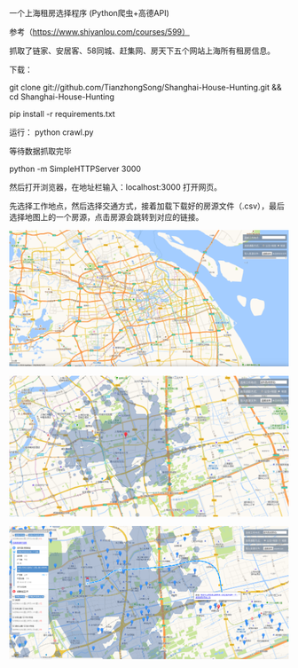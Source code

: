 一个上海租房选择程序 (Python爬虫+高德API)

参考（https://www.shiyanlou.com/courses/599）

抓取了链家、安居客、58同城、赶集网、房天下五个网站上海所有租房信息。

下载：

git clone git://github.com/TianzhongSong/Shanghai-House-Hunting.git && cd Shanghai-House-Hunting

pip install -r requirements.txt

运行：
python crawl.py

等待数据抓取完毕

python -m SimpleHTTPServer 3000

然后打开浏览器，在地址栏输入：localhost:3000 打开网页。

先选择工作地点，然后选择交通方式，接着加载下载好的房源文件（.csv），最后选择地图上的一个房源，点击房源会跳转到对应的链接。

![](https://github.com/TianzhongSong/Shanghai-House-Hunting/blob/master/0.png)

![](https://github.com/TianzhongSong/Shanghai-House-Hunting/blob/master/1.png)

![](https://github.com/TianzhongSong/Shanghai-House-Hunting/blob/master/2.png)



